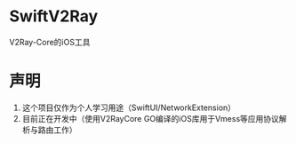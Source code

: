 # SwiftV2Ray
V2Ray-Core的iOS工具

# 声明
1. 这个项目仅作为个人学习用途（SwiftUI/NetworkExtension）
2. 目前正在开发中（使用V2RayCore GO编译的iOS库用于Vmess等应用协议解析与路由工作）
